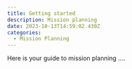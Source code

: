 ```yaml
---
title: Getting started
description: Mission planning
date: 2023-10-13T14:59:02.430Z
categories:
  - Mission Planning
---
```

H﻿ere is your guide to mission planning ....